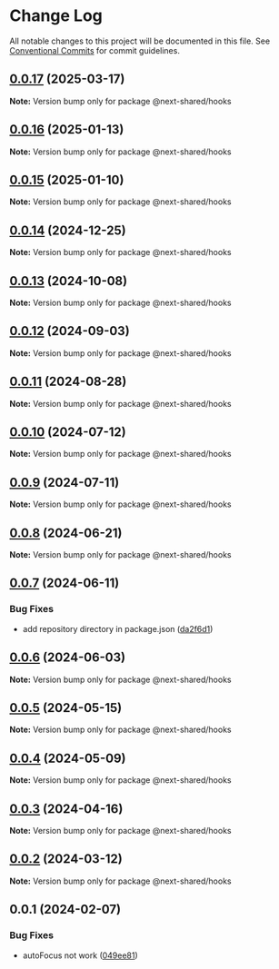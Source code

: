 # Change Log

All notable changes to this project will be documented in this file.
See [Conventional Commits](https://conventionalcommits.org) for commit guidelines.

## [0.0.17](https://github.com/easyops-cn/next-advanced-bricks/compare/@next-shared/hooks@0.0.16...@next-shared/hooks@0.0.17) (2025-03-17)

**Note:** Version bump only for package @next-shared/hooks





## [0.0.16](https://github.com/easyops-cn/next-advanced-bricks/compare/@next-shared/hooks@0.0.15...@next-shared/hooks@0.0.16) (2025-01-13)

**Note:** Version bump only for package @next-shared/hooks





## [0.0.15](https://github.com/easyops-cn/next-bricks/compare/@next-shared/hooks@0.0.14...@next-shared/hooks@0.0.15) (2025-01-10)

**Note:** Version bump only for package @next-shared/hooks





## [0.0.14](https://github.com/easyops-cn/next-bricks/compare/@next-shared/hooks@0.0.13...@next-shared/hooks@0.0.14) (2024-12-25)

**Note:** Version bump only for package @next-shared/hooks





## [0.0.13](https://github.com/easyops-cn/next-bricks/compare/@next-shared/hooks@0.0.12...@next-shared/hooks@0.0.13) (2024-10-08)

**Note:** Version bump only for package @next-shared/hooks





## [0.0.12](https://github.com/easyops-cn/next-bricks/compare/@next-shared/hooks@0.0.11...@next-shared/hooks@0.0.12) (2024-09-03)

**Note:** Version bump only for package @next-shared/hooks

## [0.0.11](https://github.com/easyops-cn/next-bricks/compare/@next-shared/hooks@0.0.10...@next-shared/hooks@0.0.11) (2024-08-28)

**Note:** Version bump only for package @next-shared/hooks

## [0.0.10](https://github.com/easyops-cn/next-bricks/compare/@next-shared/hooks@0.0.9...@next-shared/hooks@0.0.10) (2024-07-12)

**Note:** Version bump only for package @next-shared/hooks

## [0.0.9](https://github.com/easyops-cn/next-bricks/compare/@next-shared/hooks@0.0.8...@next-shared/hooks@0.0.9) (2024-07-11)

**Note:** Version bump only for package @next-shared/hooks

## [0.0.8](https://github.com/easyops-cn/next-bricks/compare/@next-shared/hooks@0.0.7...@next-shared/hooks@0.0.8) (2024-06-21)

**Note:** Version bump only for package @next-shared/hooks

## [0.0.7](https://github.com/easyops-cn/next-bricks/compare/@next-shared/hooks@0.0.6...@next-shared/hooks@0.0.7) (2024-06-11)

### Bug Fixes

- add repository directory in package.json ([da2f6d1](https://github.com/easyops-cn/next-bricks/commit/da2f6d11bc112d4901adc4beb744e8f5b945c01d))

## [0.0.6](https://github.com/easyops-cn/next-bricks/compare/@next-shared/hooks@0.0.5...@next-shared/hooks@0.0.6) (2024-06-03)

**Note:** Version bump only for package @next-shared/hooks

## [0.0.5](https://github.com/easyops-cn/next-bricks/compare/@next-shared/hooks@0.0.4...@next-shared/hooks@0.0.5) (2024-05-15)

**Note:** Version bump only for package @next-shared/hooks

## [0.0.4](https://github.com/easyops-cn/next-bricks/compare/@next-shared/hooks@0.0.3...@next-shared/hooks@0.0.4) (2024-05-09)

**Note:** Version bump only for package @next-shared/hooks

## [0.0.3](https://github.com/easyops-cn/next-bricks/compare/@next-shared/hooks@0.0.2...@next-shared/hooks@0.0.3) (2024-04-16)

**Note:** Version bump only for package @next-shared/hooks

## [0.0.2](https://github.com/easyops-cn/next-bricks/compare/@next-shared/hooks@0.0.1...@next-shared/hooks@0.0.2) (2024-03-12)

**Note:** Version bump only for package @next-shared/hooks

## 0.0.1 (2024-02-07)

### Bug Fixes

- autoFocus not work ([049ee81](https://github.com/easyops-cn/next-bricks/commit/049ee81857a0044981fcbd434243c1097a4e7036))
